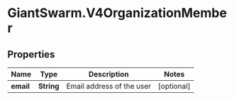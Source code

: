 # GiantSwarm.V4OrganizationMember

## Properties

Name | Type | Description | Notes
------------ | ------------- | ------------- | -------------
**email** | **String** | Email address of the user | [optional] 


